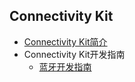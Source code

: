## Connectivity Kit

- [Connectivity Kit简介](../communication/connectivity-kit-intro.md)
- Connectivity Kit开发指南
  - [蓝牙开发指南](../communication/bluetooth/bluetooth-overview.md)